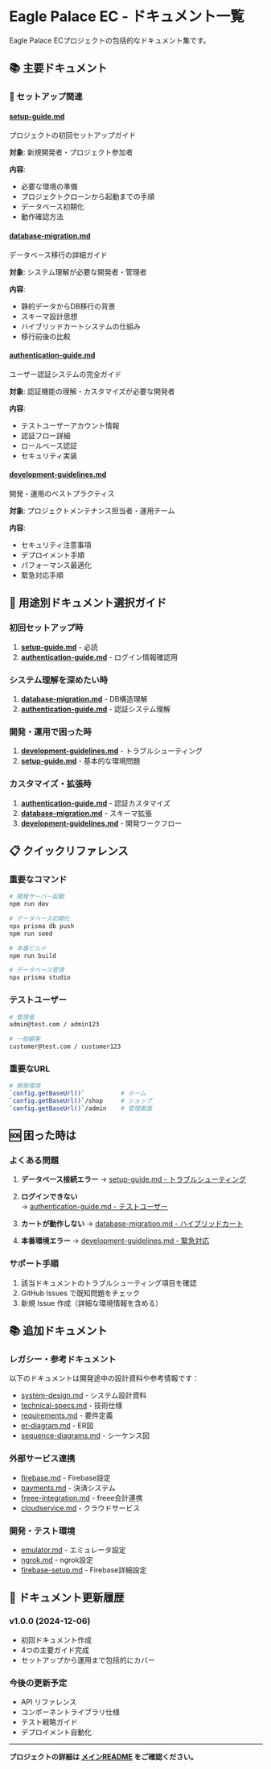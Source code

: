 # Eagle Palace EC - ドキュメント一覧

Eagle Palace ECプロジェクトの包括的なドキュメント集です。

## 📚 主要ドキュメント

### 🚀 セットアップ関連

#### [setup-guide.md](./setup-guide.md)
プロジェクトの初回セットアップガイド

**対象**: 新規開発者・プロジェクト参加者

**内容**:
- 必要な環境の準備
- プロジェクトクローンから起動までの手順
- データベース初期化
- 動作確認方法

#### [database-migration.md](./database-migration.md)
データベース移行の詳細ガイド

**対象**: システム理解が必要な開発者・管理者

**内容**:
- 静的データからDB移行の背景
- スキーマ設計思想
- ハイブリッドカートシステムの仕組み
- 移行前後の比較

#### [authentication-guide.md](./authentication-guide.md)
ユーザー認証システムの完全ガイド

**対象**: 認証機能の理解・カスタマイズが必要な開発者

**内容**:
- テストユーザーアカウント情報
- 認証フロー詳細
- ロールベース認証
- セキュリティ実装

#### [development-guidelines.md](./development-guidelines.md)
開発・運用のベストプラクティス

**対象**: プロジェクトメンテナンス担当者・運用チーム

**内容**:
- セキュリティ注意事項
- デプロイメント手順
- パフォーマンス最適化
- 緊急対応手順

## 🎯 用途別ドキュメント選択ガイド

### 初回セットアップ時

1. **[setup-guide.md](./setup-guide.md)** - 必読
2. **[authentication-guide.md](./authentication-guide.md)** - ログイン情報確認用

### システム理解を深めたい時

1. **[database-migration.md](./database-migration.md)** - DB構造理解
2. **[authentication-guide.md](./authentication-guide.md)** - 認証システム理解

### 開発・運用で困った時

1. **[development-guidelines.md](./development-guidelines.md)** - トラブルシューティング
2. **[setup-guide.md](./setup-guide.md)** - 基本的な環境問題

### カスタマイズ・拡張時

1. **[authentication-guide.md](./authentication-guide.md)** - 認証カスタマイズ
2. **[database-migration.md](./database-migration.md)** - スキーマ拡張
3. **[development-guidelines.md](./development-guidelines.md)** - 開発ワークフロー

## 📋 クイックリファレンス

### 重要なコマンド

```bash
# 開発サーバー起動
npm run dev

# データベース初期化
npx prisma db push
npm run seed

# 本番ビルド
npm run build

# データベース管理
npx prisma studio
```

### テストユーザー

```bash
# 管理者
admin@test.com / admin123

# 一般顧客  
customer@test.com / customer123
```

### 重要なURL

```bash
# 開発環境
`config.getBaseUrl()`          # ホーム
`config.getBaseUrl()`/shop     # ショップ
`config.getBaseUrl()`/admin    # 管理画面
```

## 🆘 困った時は

### よくある問題

1. **データベース接続エラー**
   → [setup-guide.md - トラブルシューティング](./setup-guide.md#トラブルシューティング)

2. **ログインできない**  
   → [authentication-guide.md - テストユーザー](./authentication-guide.md#テストユーザーアカウント)

3. **カートが動作しない**
   → [database-migration.md - ハイブリッドカート](./database-migration.md#ハイブリッドカートシステムの実装)

4. **本番環境エラー**
   → [development-guidelines.md - 緊急対応](./development-guidelines.md#緊急対応手順)

### サポート手順

1. 該当ドキュメントのトラブルシューティング項目を確認
2. GitHub Issues で既知問題をチェック
3. 新規 Issue 作成（詳細な環境情報を含める）

## 📚 追加ドキュメント

### レガシー・参考ドキュメント

以下のドキュメントは開発途中の設計資料や参考情報です：

- [system-design.md](./system-design.md) - システム設計資料
- [technical-specs.md](./technical-specs.md) - 技術仕様
- [requirements.md](./requirements.md) - 要件定義
- [er-diagram.md](./er-diagram.md) - ER図
- [sequence-diagrams.md](./sequence-diagrams.md) - シーケンス図

### 外部サービス連携

- [firebase.md](./firebase.md) - Firebase設定
- [payments.md](./payments.md) - 決済システム
- [freee-integration.md](./freee-integration.md) - freee会計連携
- [cloudservice.md](./cloudservice.md) - クラウドサービス

### 開発・テスト環境

- [emulator.md](./emulator.md) - エミュレータ設定
- [ngrok.md](./ngrok.md) - ngrok設定
- [firebase-setup.md](./firebase-setup.md) - Firebase詳細設定

## 📝 ドキュメント更新履歴

### v1.0.0 (2024-12-06)

- 初回ドキュメント作成
- 4つの主要ガイド完成
- セットアップから運用まで包括的にカバー

### 今後の更新予定

- API リファレンス
- コンポーネントライブラリ仕様
- テスト戦略ガイド
- デプロイメント自動化

---

**プロジェクトの詳細は [メインREADME](../README.md) をご確認ください。**
